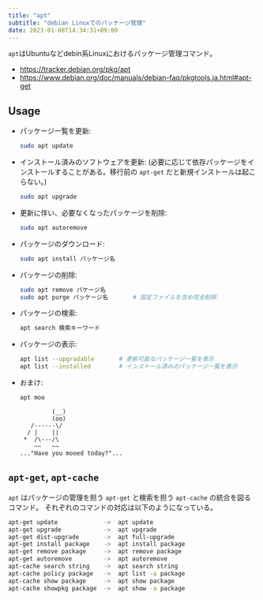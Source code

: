 ```yaml
---
title: "apt"
subtitle: "debian Linuxでのパッケージ管理"
date: 2023-01-08T14:34:31+09:00
---
```


`apt`はUbuntuなどdebin系Linuxにおけるパッケージ管理コマンド。

- https://tracker.debian.org/pkg/apt
- https://www.debian.org/doc/manuals/debian-faq/pkgtools.ja.html#apt-get


## Usage

- パッケージ一覧を更新:

	```sh
	sudo apt update
	```

- インストール済みのソフトウェアを更新:
  (必要に応じて依存パッケージをインストールすることがある。移行前の `apt-get` だと新規インストールは起こらない。)

	```sh
	sudo apt upgrade
	```

- 更新に伴い、必要なくなったパッケージを削除:

	```sh
	sudo apt autoremove
	```

- パッケージのダウンロード:

	```sh
	sudo apt install パッケージ名
	```

- パッケージの削除:

	```sh
	sudo apt remove パケージ名
	sudo apt purge パッケージ名		# 設定ファイルを含め完全削除
	```

- パッケージの検索:

	```sh
	apt search 検索キーワード
	```

- パッケージの表示:

	```sh
	apt list --upgradable		# 更新可能なパッケージ一覧を表示
	apt list --installed		# インストール済みのパッケージ一覧を表示
	```

- おまけ:

	```sh
	apt moo
	```
	```
             (__)
             (oo)
       /------\/
      / |    ||
     *  /\---/\
        ~~   ~~
	..."Have you mooed today?"...
	```


## `apt-get`, `apt-cache`

`apt` はパッケージの管理を担う `apt-get` と検索を担う `apt-cache` の統合を図るコマンド。
それぞれのコマンドの対応は以下のようになっている。

```sh
apt-get update             ->  apt update
apt-get upgrade            ->  apt upgrade
apt-get dist-upgrade       ->  apt full-upgrade
apt-get install package    ->  apt install package
apt-get remove package     ->  apt remove package
apt-get autoremove         ->  apt autoremove
apt-cache search string    ->  apt search string
apt-cache policy package   ->  apt list -a package
apt-cache show package     ->  apt show package
apt-cache showpkg package  ->  apt show -a package
```
